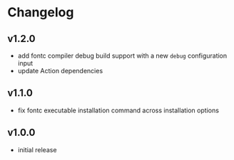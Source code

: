 # Changelog

## v1.2.0

- add fontc compiler debug build support with a new `debug` configuration input
- update Action dependencies

## v1.1.0

- fix fontc executable installation command across installation options

## v1.0.0

- initial release